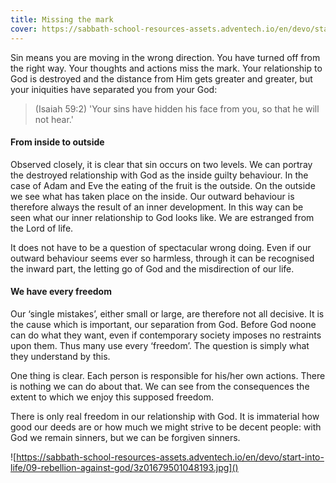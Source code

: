 ```yaml
---
title: Missing the mark
cover: https://sabbath-school-resources-assets.adventech.io/en/devo/start-into-life/09-rebellion-against-god/kZ81679501004306.jpg
---
```


Sin means you are moving in the wrong direction. You have turned off from the right way. Your thoughts and actions miss the mark. Your relationship to God is destroyed and the distance from Him gets greater and greater, but your iniquities have separated you from your God:

> <callout>(Isaiah 59:2)</callout>
> 'Your sins have hidden his face from you, so that he will not hear.'

#### From inside to outside

Observed closely, it is clear that sin occurs on two levels. We can portray the destroyed relationship with God as the inside guilty behaviour. In the case of Adam and Eve the eating of the fruit is the outside. On the outside we see  what has taken place on the inside. Our outward behaviour is therefore always the result of an inner development. In this way can be seen what our inner relationship to God looks like. We are estranged from the Lord of life. 

It does not have to be a question of spectacular wrong doing. Even if our outward behaviour seems ever so harmless, through it can be recognised the inward part, the letting go of God and the misdirection of our life. 

#### We have every freedom

Our ‘single mistakes’, either small or large, are therefore not all decisive. It is the cause which is important, our separation from God. Before God noone can do what they want, even if contemporary society imposes no restraints upon them. Thus many use every ‘freedom’. The question is simply what they understand by this.

One thing is clear. Each person is responsible for his/her own actions. There is nothing we can do about that. We can see from the consequences the extent to which we enjoy this supposed freedom.

There is only real freedom in our relationship with God. It is immaterial how good our deeds are or how much we might strive to be decent people: with God we remain sinners, but we can be forgiven sinners.

![https://sabbath-school-resources-assets.adventech.io/en/devo/start-into-life/09-rebellion-against-god/3z01679501048193.jpg]()
